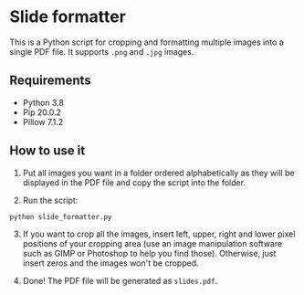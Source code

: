 # Slide formatter

This is a Python script for cropping and formatting multiple images into a single PDF file. It supports `.png` and `.jpg` images.

## Requirements

* Python 3.8
* Pip 20.0.2
* Pillow 7.1.2

## How to use it

1. Put all images you want in a folder ordered alphabetically as they will be displayed in the PDF file and copy the script into the folder.

2. Run the script:

```sh
python slide_formatter.py
```

3. If you want to crop all the images, insert left, upper, right and lower pixel positions of your cropping area (use an image manipulation software such as GIMP or Photoshop to help you find those). Otherwise, just insert zeros and the images won't be cropped.

4. Done! The PDF file will be generated as `slides.pdf`.
